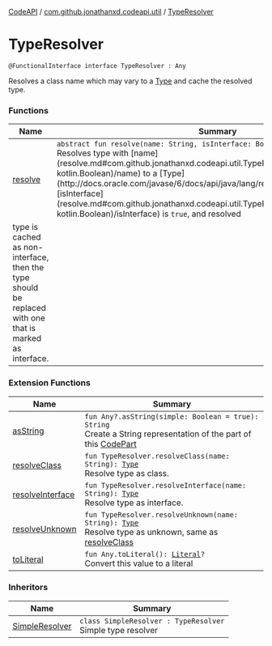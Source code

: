 [CodeAPI](../../index.md) / [com.github.jonathanxd.codeapi.util](../index.md) / [TypeResolver](.)

# TypeResolver

`@FunctionalInterface interface TypeResolver : Any`

Resolves a class name which may vary to a [Type](http://docs.oracle.com/javase/6/docs/api/java/lang/reflect/Type.html) and cache the resolved type.

### Functions

| Name | Summary |
|---|---|
| [resolve](resolve.md) | `abstract fun resolve(name: String, isInterface: Boolean): `[`Type`](http://docs.oracle.com/javase/6/docs/api/java/lang/reflect/Type.html)<br>Resolves type with [name](resolve.md#com.github.jonathanxd.codeapi.util.TypeResolver$resolve(kotlin.String, kotlin.Boolean)/name) to a [Type](http://docs.oracle.com/javase/6/docs/api/java/lang/reflect/Type.html). If [isInterface](resolve.md#com.github.jonathanxd.codeapi.util.TypeResolver$resolve(kotlin.String, kotlin.Boolean)/isInterface) is `true`, and resolved
type is cached as non-interface, then the type should be replaced with one that is marked as interface. |

### Extension Functions

| Name | Summary |
|---|---|
| [asString](../kotlin.-any/as-string.md) | `fun Any?.asString(simple: Boolean = true): String`<br>Create a String representation of the part of this [CodePart](../../com.github.jonathanxd.codeapi/-code-part/index.md) |
| [resolveClass](../resolve-class.md) | `fun TypeResolver.resolveClass(name: String): `[`Type`](http://docs.oracle.com/javase/6/docs/api/java/lang/reflect/Type.html)<br>Resolve type as class. |
| [resolveInterface](../resolve-interface.md) | `fun TypeResolver.resolveInterface(name: String): `[`Type`](http://docs.oracle.com/javase/6/docs/api/java/lang/reflect/Type.html)<br>Resolve type as interface. |
| [resolveUnknown](../resolve-unknown.md) | `fun TypeResolver.resolveUnknown(name: String): `[`Type`](http://docs.oracle.com/javase/6/docs/api/java/lang/reflect/Type.html)<br>Resolve type as unknown, same as [resolveClass](../resolve-class.md) |
| [toLiteral](../../com.github.jonathanxd.codeapi.util.conversion/kotlin.-any/to-literal.md) | `fun Any.toLiteral(): `[`Literal`](../../com.github.jonathanxd.codeapi.literal/-literal/index.md)`?`<br>Convert this value to a literal |

### Inheritors

| Name | Summary |
|---|---|
| [SimpleResolver](../-simple-resolver/index.md) | `class SimpleResolver : TypeResolver`<br>Simple type resolver |
